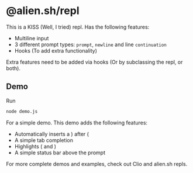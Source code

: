 # @alien.sh/repl

This is a KISS (Well, I tried) repl. Has the following features:

* Multiline input
* 3 different prompt types: `prompt`, `newline` and line `continuation`
* Hooks (To add extra functionality)

Extra features need to be added via hooks (Or by subclassing the repl, or both).

## Demo

Run

```bash
node demo.js
```

For a simple demo. This demo adds the following features:

* Automatically inserts a ) after (
* A simple tab completion
* Highlights ( and )
* A simple status bar above the prompt

For more complete demos and examples, check out Clio and alien.sh repls.

